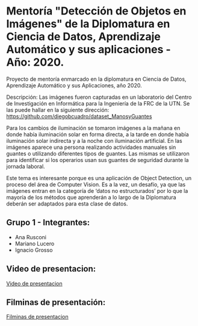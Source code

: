 # Mentoría "Detección de Objetos en Imágenes" de la Diplomatura en Ciencia de Datos, Aprendizaje Automático y sus aplicaciones - Año: 2020.

Proyecto de mentoría enmarcado en la diplomatura en Ciencia de Datos, Aprendizaje Automático y sus Aplicaciones, año 2020.

Descripción:
Las imágenes fueron capturadas en un laboratorio del Centro de Investigación en Informática para la Ingeniería de la FRC de la UTN. Se las puede hallar en la siguiente dirección: https://github.com/diegobcuadro/dataset_ManosyGuantes

Para los cambios de iluminación se tomaron imágenes a la mañana en donde había iluminación solar en forma directa, a la tarde en donde había iluminación solar indirecta y a la noche con iluminación artificial. En las imágenes aparece una persona realizando actividades manuales sin guantes o utilizando diferentes tipos de guantes. Las mismas se utilizaron para identificar si los operarios usan sus guantes de seguridad durante la jornada laboral.

Este tema es interesante porque es una aplicación de Object Detection, un proceso del área de Computer Vision. Es a la vez, un desafío, ya que las imágenes entran en la categoría de ‘datos no estructurados’ por lo que la mayoría de los métodos que aprenderán a lo largo de la Diplomatura deberán ser adaptados para esta clase de datos.

## Grupo 1 - Integrantes:

* Ana Rusconi
* Mariano Lucero
* Ignacio Grosso

## Video de presentacion:

[Video de presentacion](https://drive.google.com/file/d/1Tp4Rep6mOCrOkXsaohIWpAmT12SaOeIC/view?usp=sharing)

## Filminas de presentación:
[Filminas de presentacion](https://docs.google.com/presentation/d/1wJiSJGt2xBnbafI_UiI-5B0o6UqV6W8S6mKsta5lc4I/edit#slide=id.p)
